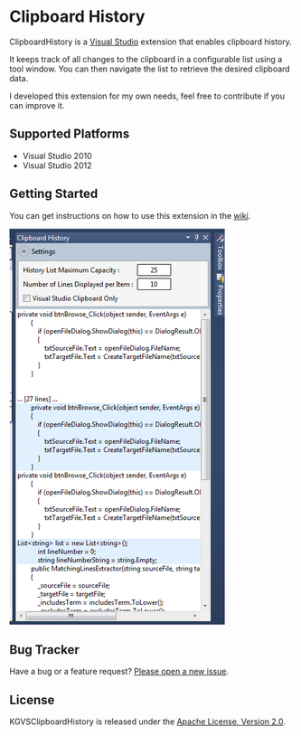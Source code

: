 # Clipboard History

ClipboardHistory is a <a href="http://www.microsoft.com/visualstudio/eng" target="_blank">Visual Studio</a>
extension that enables clipboard history.

It keeps track of all changes to the clipboard in a configurable list using a tool window.
You can then navigate the list to retrieve the desired clipboard data.

I developed this extension for my own needs, feel free to contribute if you can improve it.

## Supported Platforms

* Visual Studio 2010
* Visual Studio 2012

## Getting Started

You can get instructions on how to use this extension in the [wiki](https://github.com/kavengagne/KGVSClipboardHistory/wiki).

![ClipboardHistory Tool Window](/ClipboardHistory/Resources/Images/ScreenShot_01.png)

## Bug Tracker

Have a bug or a feature request? [Please open a new issue](https://github.com/kavengagne/KGVSClipboardHistory/issues).

## License

KGVSClipboardHistory is released under the [Apache License, Version 2.0](/LICENSE.txt).
